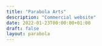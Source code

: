 ```yaml
---
title: "Parabola Arts"
description: "Commercial website"
date: 2022-01-23T00:00:00+01:00
draft: false
layout: parabola
---
```



 